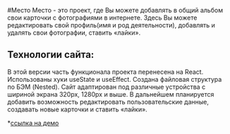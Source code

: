 #Место 
Место - это проект, где Вы можете добавлять в общий альбом свои карточки с фотографиями в интернете. Здесь Вы можете редактировать свой профиль(имя и род деятельности), добавлять и удалять свои фотографии, ставить «лайки».

## Технологии сайта:
В этой версии часть функционала проекта перенесена на React. Использованы хуки useState и useEffect.  Создана файловая структура по БЭМ (Nested).  Сайт адаптирован под различные устройства с шириной экрана 320px, 1280px и выше.
В дальнейшем планируется добавить возможность редактировать пользовательские данные, создавать новые карточки и ставить «лайки».


*[ссылка на демо](https://elena-prog.github.io/project-mesto/index.html)